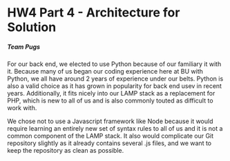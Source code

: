 # HW4 Part 4 - Architecture for Solution
##### Team Pugs
For our back end, we elected to use Python because of our familiary it with it. Because 
many of us began our coding experience here at BU with Python, we all have around 2 years 
of experience under our belts. Python is also a valid choice as it has grown in popularity 
for back end usev in recent years. Additionally, it fits nicely into our LAMP stack 
as a replacement for PHP, which is new to all of us and is also commonly touted as 
difficult to work with.

We chose not to use a Javascript framework like Node because it would require learning 
an entirely new set of syntax rules to all of us and it is not a common component of the LAMP 
stack. It also would complicate our Git repository slightly as it already contains several 
.js files, and we want to keep the repository as clean as possible.